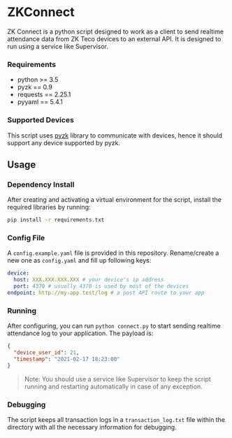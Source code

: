 # ZKConnect

ZK Connect is a python script designed to work as a client to send realtime attendance data from ZK Teco devices to an external API. It is designed to run using a service like Supervisor.

### Requirements

- python >= 3.5
- pyzk == 0.9
- requests == 2.25.1
- pyyaml == 5.4.1

### Supported Devices

This script uses [pyzk](https://github.com/fananimi/pyzk) library to communicate with devices, hence it should support any device supported by pyzk.

## Usage

### Dependency Install

After creating and activating a virtual environment for the script, install the required libraries by running:

```bash
pip install -r requirements.txt
```

### Config File

A `config.example.yaml` file is provided in this repository. Rename/create a new one as `config.yaml` and fill up following keys:

```yaml
device:
  host: XXX.XXX.XXX.XXX # your device's ip address
  port: 4370 # usually 4370 is used by most of the devices
endpoint: http://my-app.test/log # a post API route to your app
```

### Running

After configuring, you can run `python connect.py` to start sending realtime attendance log to your application. The payload is:

```json
{
  "device_user_id": 21,
  "timestamp": "2021-02-17 18:23:00"
}
```

> Note: You should use a service like Supervisor to keep the script running and restarting automatically in case of any exception.


### Debugging

The script keeps all transaction logs in a `transaction_log.txt` file within the directory with all the necessary information for debugging. 
